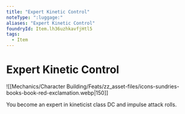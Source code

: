 ```yaml
---
title: "Expert Kinetic Control"
noteType: ":luggage:"
aliases: "Expert Kinetic Control"
foundryId: Item.lh36uzhkavfjHtl5
tags:
  - Item
---
```


# Expert Kinetic Control
![[Mechanics/Character Building/Feats/zz_asset-files/icons-sundries-books-book-red-exclamation.webp|150]]

You become an expert in kineticist class DC and impulse attack rolls.
